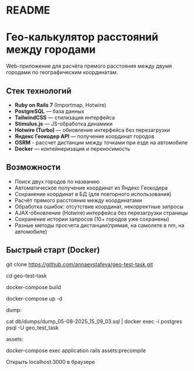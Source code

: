 # README

# Гео-калькулятор расстояний между городами

Web-приложение для расчёта прямого расстояния между двумя городами по географическим координатам.

## Стек технологий

- **Ruby on Rails 7** (Importmap, Hotwire)
- **PostgreSQL** — база данных
- **TailwindCSS** — стилизация интерфейса
- **Stimulus.js** — JS-обработка динамики
- **Hotwire (Turbo)** — обновление интерфейса без перезагрузки
- **Яндекс Геокодер API** — получение координат городов
- **OSRM** - рассчет дистанции между точками при езде на автомобиле
- **Docker** — контейнеризация и переносимость

## Возможности

- Поиск двух городов по названию
- Автоматическое получение координат из Яндекс Геокодера
- Сохранение координат в БД (для повторного использования)
- Расчёт прямого расстояния между координатами
- Обработка ошибок: отсутствие координат, некорректные запросы
- AJAX-обновление (Hotwire) интерфейса без перезагрузки страницы
- Сохранение истории запросов (10+ городов уже сохранены)
- Разные методы просчета дистанции(прямая, на самолете в nm, на автомобиле)

## Быстрый старт (Docker)


git clone https://github.com/annaevstafeva/geo-test-task.git

cd geo-test-task

docker-compose build

docker-compose up -d

dump: 

cat db/dumps/dump_05-08-2025_15_09_03.sql | docker exec -i postgres psql -U geo_test_task

assets:

docker-compose exec application rails assets:precompile

Открыть localhost:3000 в браузере
